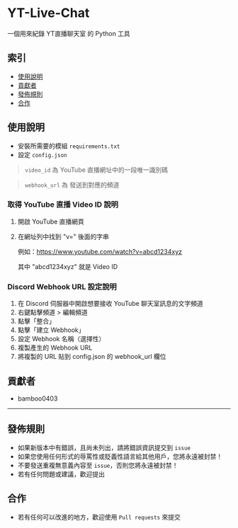# YT-Live-Chat
一個用來紀錄 YT直播聊天室 的 Python 工具

## 索引
- [使用說明](#使用說明)
- [貢獻者](#貢獻者)
- [發佈規則](#發佈規則)
- [合作](#合作)

## 使用說明
- 安裝所需要的模組 `requirements.txt`
- 設定 `config.json`

> `video_id` 為 YouTube 直播網址中的一段唯一識別碼

> `webhook_url` 為 發送到對應的頻道

### 取得 YouTube 直播 Video ID 說明
1. 開啟 YouTube 直播網頁
2. 在網址列中找到 "v=" 後面的字串

   例如：https://www.youtube.com/watch?v=abcd1234xyz
   
   其中 "abcd1234xyz" 就是 Video ID

### Discord Webhook URL 設定說明
1. 在 Discord 伺服器中開啟想要接收 YouTube 聊天室訊息的文字頻道
2. 右鍵點擊頻道 > 編輯頻道
3. 點擊「整合」
4. 點擊「建立 Webhook」
5. 設定 Webhook 名稱（選擇性）
6. 複製產生的 Webhook URL
7. 將複製的 URL 貼到 config.json 的 webhook_url 欄位

## 貢獻者
- bamboo0403 

------

## 發佈規則
- 如果新版本中有錯誤，且尚未列出，請將錯誤資訊提交到 ```issue```
- 如果您使用任何形式的辱罵性或貶義性語言給其他用戶，您將永遠被封禁！
- 不要發送重複無意義內容至 ```issue```，否則您將永遠被封禁！
- 若有任何問題或建議，歡迎提出

## 合作
- 若有任何可以改進的地方，歡迎使用 ```Pull requests``` 來提交
